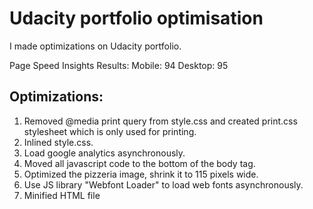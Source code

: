 # Udacity portfolio optimisation

I made optimizations on Udacity portfolio.

Page Speed Insights Results:
Mobile: 94
Desktop: 95

## Optimizations:
1. Removed @media print query from style.css and created print.css stylesheet which is only used for printing.
2. Inlined style.css.
3. Load google analytics asynchronously.
4. Moved all javascript code to the bottom of the body tag.
5. Optimized the pizzeria image, shrink it to 115 pixels wide.
6. Use JS library "Webfont Loader" to load web fonts asynchronously.
7. Minified HTML file

